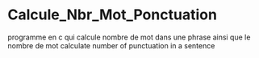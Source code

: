 # Calcule_Nbr_Mot_Ponctuation
programme en c qui calcule nombre de mot dans une phrase ainsi que le nombre de mot
calculate number of punctuation in a sentence

